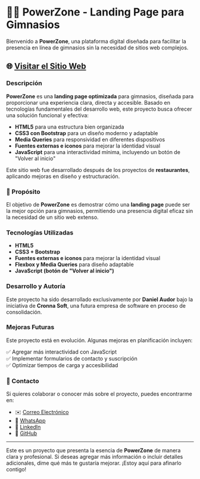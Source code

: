 # 🏋️‍♂️ PowerZone - Landing Page para Gimnasios

Bienvenido a **PowerZone**, una plataforma digital diseñada para facilitar la presencia en línea de gimnasios sin la necesidad de sitios web complejos.

## 🌐 [Visitar el Sitio Web](cronna-soft.github.io/gimnasio-powerzone)

### Descripción
**PowerZone** es una **landing page optimizada** para gimnasios, diseñada para proporcionar una experiencia clara, directa y accesible. Basado en tecnologías fundamentales del desarrollo web, este proyecto busca ofrecer una solución funcional y efectiva:

- **HTML5** para una estructura bien organizada  
- **CSS3 con Bootstrap** para un diseño moderno y adaptable  
- **Media Queries** para responsividad en diferentes dispositivos  
- **Fuentes externas e iconos** para mejorar la identidad visual  
- **JavaScript** para una interactividad mínima, incluyendo un botón de "Volver al inicio"  

Este sitio web fue desarrollado después de los proyectos de **restaurantes**, aplicando mejoras en diseño y estructuración.

### 🎯 Propósito
El objetivo de **PowerZone** es demostrar cómo una **landing page** puede ser la mejor opción para gimnasios, permitiendo una presencia digital eficaz sin la necesidad de un sitio web extenso.

### Tecnologías Utilizadas
- **HTML5**  
- **CSS3 + Bootstrap**  
- **Fuentes externas e iconos** para mejorar la identidad visual  
- **Flexbox y Media Queries** para diseño adaptable  
- **JavaScript (botón de "Volver al inicio")**  

### Desarrollo y Autoría
Este proyecto ha sido desarrollado exclusivamente por **Daniel Audor** bajo la iniciativa de **Cronna Soft**, una futura empresa de software en proceso de consolidación.

### Mejoras Futuras
Este proyecto está en evolución. Algunas mejoras en planificación incluyen:

✅ Agregar más interactividad con JavaScript  
✅ Implementar formularios de contacto y suscripción  
✅ Optimizar tiempos de carga y accesibilidad  

### 📩 Contacto
Si quieres colaborar o conocer más sobre el proyecto, puedes encontrarme en:

- ✉️ [Correo Electrónico](MAILTO:cronna2322@gmail.com)
- 💬 [WhatsApp](https://wa.me/573175403782)
- 🔗 [LinkedIn](https://www.linkedin.com/in/dannnor/)  
- 🐙 [GitHub](https://github.com/Cronna-soft/)  

---
Este es un proyecto que presenta la esencia de **PowerZone** de manera clara y profesional. Si deseas agregar más información o incluir detalles adicionales, dime qué más te gustaría mejorar. ¡Estoy aquí para afinarlo contigo!
